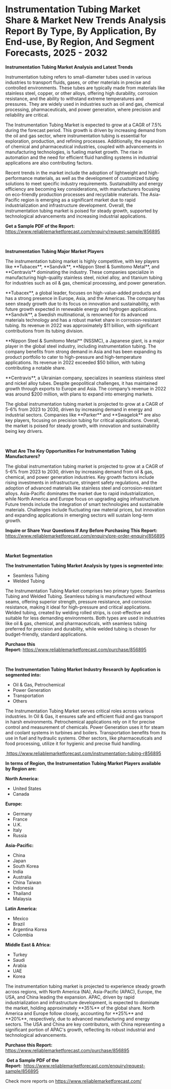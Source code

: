 <p><h1>Instrumentation Tubing Market Share & Market New Trends Analysis Report By Type, By Application, By End-use, By Region, And Segment Forecasts, 2025 - 2032</h1></p><p><strong>Instrumentation Tubing Market Analysis and Latest Trends</strong></p>
<p><p>Instrumentation tubing refers to small-diameter tubes used in various industries to transport fluids, gases, or other materials in precise and controlled environments. These tubes are typically made from materials like stainless steel, copper, or other alloys, offering high durability, corrosion resistance, and the ability to withstand extreme temperatures and pressures. They are widely used in industries such as oil and gas, chemical processing, pharmaceuticals, and power generation, where precision and reliability are critical.</p><p>The Instrumentation Tubing Market is expected to grow at a CAGR of 7.5% during the forecast period. This growth is driven by increasing demand from the oil and gas sector, where instrumentation tubing is essential for exploration, production, and refining processes. Additionally, the expansion of chemical and pharmaceutical industries, coupled with advancements in manufacturing technologies, is fueling market growth. The rise in automation and the need for efficient fluid handling systems in industrial applications are also contributing factors.</p><p>Recent trends in the market include the adoption of lightweight and high-performance materials, as well as the development of customized tubing solutions to meet specific industry requirements. Sustainability and energy efficiency are becoming key considerations, with manufacturers focusing on eco-friendly production processes and recyclable materials. The Asia-Pacific region is emerging as a significant market due to rapid industrialization and infrastructure development. Overall, the instrumentation tubing market is poised for steady growth, supported by technological advancements and increasing industrial applications.</p></p>
<p><strong>Get a Sample PDF of the Report:&nbsp;</strong> <a href="https://www.reliablemarketforecast.com/enquiry/request-sample/856895?utm_campaign=2122&utm_medium=2&utm_source=Github&utm_content=ia&utm_term=26012025&utm_id=instrumentation-tubing">https://www.reliablemarketforecast.com/enquiry/request-sample/856895</a></p>
<p>&nbsp;</p>
<p><strong>Instrumentation Tubing Major Market Players</strong></p>
<p><p>The instrumentation tubing market is highly competitive, with key players like **Tubacex**, **Sandvik**, **Nippon Steel & Sumitomo Metal**, and **Centravis** dominating the industry. These companies specialize in manufacturing high-quality stainless steel, nickel alloy, and titanium tubing for industries such as oil & gas, chemical processing, and power generation.</p><p>**Tubacex**, a global leader, focuses on high-value-added products and has a strong presence in Europe, Asia, and the Americas. The company has seen steady growth due to its focus on innovation and sustainability, with future growth expected in renewable energy and hydrogen applications. **Sandvik**, a Swedish multinational, is renowned for its advanced materials technology and has a robust market share in corrosion-resistant tubing. Its revenue in 2022 was approximately $11 billion, with significant contributions from its tubing division.</p><p>**Nippon Steel & Sumitomo Metal** (NSSMC), a Japanese giant, is a major player in the global steel industry, including instrumentation tubing. The company benefits from strong demand in Asia and has been expanding its product portfolio to cater to high-pressure and high-temperature applications. Its revenue in 2022 exceeded $50 billion, with tubing contributing a notable share.</p><p>**Centravis**, a Ukrainian company, specializes in seamless stainless steel and nickel alloy tubes. Despite geopolitical challenges, it has maintained growth through exports to Europe and Asia. The company’s revenue in 2022 was around $200 million, with plans to expand into emerging markets.</p><p>The global instrumentation tubing market is projected to grow at a CAGR of 5-6% from 2023 to 2030, driven by increasing demand in energy and industrial sectors. Companies like **Parker** and **Swagelok** are also key players, focusing on precision tubing for critical applications. Overall, the market is poised for steady growth, with innovation and sustainability being key drivers.</p></p>
<p>&nbsp;</p>
<p><strong>What Are The Key Opportunities For Instrumentation Tubing Manufacturers?</strong></p>
<p><p>The global instrumentation tubing market is projected to grow at a CAGR of 5-6% from 2023 to 2030, driven by increasing demand from oil & gas, chemical, and power generation industries. Key growth factors include rising investments in infrastructure, stringent safety regulations, and the adoption of advanced materials like stainless steel and corrosion-resistant alloys. Asia-Pacific dominates the market due to rapid industrialization, while North America and Europe focus on upgrading aging infrastructure. Future trends include the integration of smart technologies and sustainable materials. Challenges include fluctuating raw material prices, but innovation and expanding applications in emerging sectors will sustain long-term growth.</p></p>
<p><strong>Inquire or Share Your Questions If Any Before Purchasing This Report:</strong> <a href="https://www.reliablemarketforecast.com/enquiry/pre-order-enquiry/856895?utm_campaign=2122&utm_medium=2&utm_source=Github&utm_content=ia&utm_term=26012025&utm_id=instrumentation-tubing">https://www.reliablemarketforecast.com/enquiry/pre-order-enquiry/856895</a></p>
<p>&nbsp;</p>
<p><strong>Market Segmentation</strong></p>
<p><strong>The Instrumentation Tubing Market Analysis by types is segmented into:</strong></p>
<p><ul><li>Seamless Tubing</li><li>Welded Tubing</li></ul></p>
<p><p>The Instrumentation Tubing Market comprises two primary types: Seamless Tubing and Welded Tubing. Seamless tubing is manufactured without seams, offering superior strength, pressure resistance, and corrosion resistance, making it ideal for high-pressure and critical applications. Welded tubing, created by welding rolled strips, is cost-effective and suitable for less demanding environments. Both types are used in industries like oil & gas, chemical, and pharmaceuticals, with seamless tubing preferred for precision and durability, while welded tubing is chosen for budget-friendly, standard applications.</p></p>
<p><strong>Purchase this Report:&nbsp;</strong><a href="https://www.reliablemarketforecast.com/purchase/856895?utm_campaign=2122&utm_medium=2&utm_source=Github&utm_content=ia&utm_term=26012025&utm_id=instrumentation-tubing">https://www.reliablemarketforecast.com/purchase/856895</a></p>
<p>&nbsp;</p>
<p><strong>The Instrumentation Tubing Market Industry Research by Application is segmented into:</strong></p>
<p><ul><li>Oil & Gas, Petrochemical</li><li>Power Generation</li><li>Transportation</li><li>Others</li></ul></p>
<p><p>The Instrumentation Tubing Market serves critical roles across various industries. In Oil & Gas, it ensures safe and efficient fluid and gas transport in harsh environments. Petrochemical applications rely on it for precise control and measurement of chemicals. Power Generation uses it for steam and coolant systems in turbines and boilers. Transportation benefits from its use in fuel and hydraulic systems. Other sectors, like pharmaceuticals and food processing, utilize it for hygienic and precise fluid handling.</p></p>
<p><a href="https://www.reliablemarketforecast.com/instrumentation-tubing-r856895?utm_campaign=2122&utm_medium=2&utm_source=Github&utm_content=ia&utm_term=26012025&utm_id=instrumentation-tubing">&nbsp;https://www.reliablemarketforecast.com/instrumentation-tubing-r856895</a></p>
<p><strong>In terms of Region, the Instrumentation Tubing Market Players available by Region are:</strong></p>
<p>
    <p> <strong> North America: </strong>
        <ul>
            <li>United States</li>
            <li>Canada</li>
        </ul>
        </p> 
    <p> <strong> Europe: </strong>
        <ul>
            <li>Germany</li>
            <li>France</li>
            <li>U.K.</li>
            <li>Italy</li>
            <li>Russia</li>
        </ul>
        </p> 
    <p> <strong> Asia-Pacific: </strong>
        <ul>
            <li>China</li>
            <li>Japan</li>
            <li>South Korea</li>
            <li>India</li>
            <li>Australia</li>
            <li>China Taiwan</li>
            <li>Indonesia</li>
            <li>Thailand</li>
            <li>Malaysia</li>
        </ul>
        </p> 
    <p> <strong> Latin America: </strong>
        <ul>
            <li>Mexico</li>
            <li>Brazil</li>
            <li>Argentina Korea</li>
            <li>Colombia</li>
        </ul>
        </p> 
    <p> <strong> Middle East & Africa: </strong>
        <ul>
            <li>Turkey</li>
            <li>Saudi</li>
            <li>Arabia</li>
            <li>UAE</li>
            <li>Korea</li>
        </ul>
    </p>
    </p>
<p><p>The instrumentation tubing market is projected to experience steady growth across regions, with North America (NA), Asia-Pacific (APAC), Europe, the USA, and China leading the expansion. APAC, driven by rapid industrialization and infrastructure development, is expected to dominate the market, holding approximately **35%** of the global share. North America and Europe follow closely, accounting for **25%** and **20%**, respectively, due to advanced manufacturing and energy sectors. The USA and China are key contributors, with China representing a significant portion of APAC's growth, reflecting its robust industrial and technological advancements.</p></p>
<p><strong>Purchase this Report: </strong><a href="https://www.reliablemarketforecast.com/purchase/856895?utm_campaign=2122&utm_medium=2&utm_source=Github&utm_content=ia&utm_term=26012025&utm_id=instrumentation-tubing">https://www.reliablemarketforecast.com/purchase/856895</a></p>
<p>&nbsp;<strong>Get a Sample PDF of the Report:&nbsp;&nbsp;</strong><a href="https://www.reliablemarketforecast.com/enquiry/request-sample/856895?utm_campaign=2122&utm_medium=2&utm_source=Github&utm_content=ia&utm_term=26012025&utm_id=instrumentation-tubing">https://www.reliablemarketforecast.com/enquiry/request-sample/856895</a></p>
<p><strong></strong></p>
<p>Check more reports on <a href="https://www.reliablemarketforecast.com/?utm_campaign=2122&utm_medium=2&utm_source=Github&utm_content=ia&utm_term=26012025&utm_id=instrumentation-tubing">https://www.reliablemarketforecast.com/</a></p>